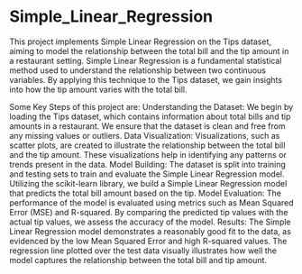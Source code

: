 # Simple_Linear_Regression
This project implements Simple Linear Regression on the Tips dataset, aiming to model the relationship between the total bill and the tip amount in a restaurant setting. Simple Linear Regression is a fundamental statistical method used to understand the relationship between two continuous variables. By applying this technique to the Tips dataset, we gain insights into how the tip amount varies with the total bill.

Some Key Steps of this project are:
Understanding the Dataset:
We begin by loading the Tips dataset, which contains information about total bills and tip amounts in a restaurant.
We ensure that the dataset is clean and free from any missing values or outliers.
Data Visualization:
Visualizations, such as scatter plots, are created to illustrate the relationship between the total bill and the tip amount.
These visualizations help in identifying any patterns or trends present in the data.
Model Building:
The dataset is split into training and testing sets to train and evaluate the Simple Linear Regression model.
Utilizing the scikit-learn library, we build a Simple Linear Regression model that predicts the total bill amount based on the tip.
Model Evaluation:
The performance of the model is evaluated using metrics such as Mean Squared Error (MSE) and R-squared.
By comparing the predicted tip values with the actual tip values, we assess the accuracy of the model.
Results:
The Simple Linear Regression model demonstrates a reasonably good fit to the data, as evidenced by the low Mean Squared Error and high R-squared values.
The regression line plotted over the test data visually illustrates how well the model captures the relationship between the total bill and tip amount.
